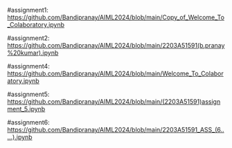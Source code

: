#assignment1: https://github.com/Bandipranay/AIML2024/blob/main/Copy_of_Welcome_To_Colaboratory.ipynb

#assignment2: https://github.com/Bandipranay/AIML2024/blob/main/2203A51591(b.pranay%20kumar).ipynb

#assignment4: https://github.com/Bandipranay/AIML2024/blob/main/Welcome_To_Colaboratory.ipynb

#assignment5: https://github.com/Bandipranay/AIML2024/blob/main/(2203A51591)assignment_5.ipynb

#assignment6: https://github.com/Bandipranay/AIML2024/blob/main/2203A51591_ASS_(6.....).ipynb
